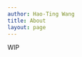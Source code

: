 ```yaml
---
author: Hao-Ting Wang
title: About
layout: page
---
```


WIP
<!--
Postdoctoral researcher at Sackler Centre for Consciousness Science, University of Sussex, UK.

Cognitve neuroscientist.

My current research involves bridging fMRI and heart rate variabilty to understand cognitive function in psychiatric conditions. -->